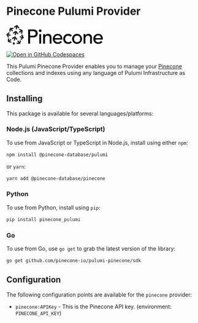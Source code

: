 # Pinecone Pulumi Provider

<img src="img/pinecone.svg" width="50%">

[![Open in GitHub Codespaces](https://github.com/codespaces/badge.svg)](https://codespaces.new/pinecone-io/pulumi-pinecone)

This Pulumi Pinecone Provider enables you to manage your [Pinecone](https://www.pinecone.io/) collections and indexes using any language of Pulumi Infrastructure as Code.

## Installing

This package is available for several languages/platforms:

### Node.js (JavaScript/TypeScript)

To use from JavaScript or TypeScript in Node.js, install using either `npm`:

```bash
npm install @pinecone-database/pulumi
```

or `yarn`:

```bash
yarn add @pinecone-database/pinecone
```

### Python

To use from Python, install using `pip`:

```bash
pip install pinecone_pulumi
```

### Go

To use from Go, use `go get` to grab the latest version of the library:

```bash
go get github.com/pinecone-io/pulumi-pinecone/sdk
```

## Configuration

The following configuration points are available for the `pinecone` provider:

- `pinecone:APIKey` - This is the Pinecone API key. (environment: `PINECONE_API_KEY`)
